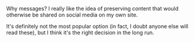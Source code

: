 Why messages? I really like the idea of preserving content that would otherwise be shared on social media on my own site.

It's definitely not the most popular option (in fact, I doubt anyone else will read these), but I think it's the right decision in the long run.